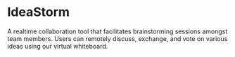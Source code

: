 # IdeaStorm

A realtime collaboration tool that facilitates brainstorming sessions amongst team members.
Users can remotely discuss, exchange, and vote on various ideas using our virtual whiteboard.
